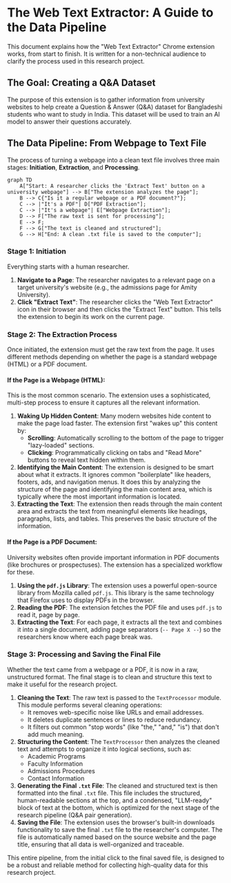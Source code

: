 # The Web Text Extractor: A Guide to the Data Pipeline

This document explains how the "Web Text Extractor" Chrome extension works, from start to finish. It is written for a non-technical audience to clarify the process used in this research project.

## The Goal: Creating a Q&A Dataset

The purpose of this extension is to gather information from university websites to help create a Question & Answer (Q&A) dataset for Bangladeshi students who want to study in India. This dataset will be used to train an AI model to answer their questions accurately.

## The Data Pipeline: From Webpage to Text File

The process of turning a webpage into a clean text file involves three main stages: **Initiation**, **Extraction**, and **Processing**.

```mermaid
graph TD
    A["Start: A researcher clicks the 'Extract Text' button on a university webpage"] --> B["The extension analyzes the page"];
    B --> C{"Is it a regular webpage or a PDF document?"};
    C --> |"It's a PDF"| D["PDF Extraction"];
    C --> |"It's a webpage"| E["Webpage Extraction"];
    D --> F["The raw text is sent for processing"];
    E --> F;
    F --> G["The text is cleaned and structured"];
    G --> H["End: A clean .txt file is saved to the computer"];
```

### Stage 1: Initiation

Everything starts with a human researcher.

1.  **Navigate to a Page**: The researcher navigates to a relevant page on a target university's website (e.g., the admissions page for Amity University).
2.  **Click "Extract Text"**: The researcher clicks the "Web Text Extractor" icon in their browser and then clicks the "Extract Text" button. This tells the extension to begin its work on the current page.

### Stage 2: The Extraction Process

Once initiated, the extension must get the raw text from the page. It uses different methods depending on whether the page is a standard webpage (HTML) or a PDF document.

#### If the Page is a Webpage (HTML):

This is the most common scenario. The extension uses a sophisticated, multi-step process to ensure it captures all the relevant information.

1.  **Waking Up Hidden Content**: Many modern websites hide content to make the page load faster. The extension first "wakes up" this content by:
    *   **Scrolling**: Automatically scrolling to the bottom of the page to trigger "lazy-loaded" sections.
    *   **Clicking**: Programmatically clicking on tabs and "Read More" buttons to reveal text hidden within them.
2.  **Identifying the Main Content**: The extension is designed to be smart about what it extracts. It ignores common "boilerplate" like headers, footers, ads, and navigation menus. It does this by analyzing the structure of the page and identifying the main content area, which is typically where the most important information is located.
3.  **Extracting the Text**: The extension then reads through the main content area and extracts the text from meaningful elements like headings, paragraphs, lists, and tables. This preserves the basic structure of the information.

#### If the Page is a PDF Document:

University websites often provide important information in PDF documents (like brochures or prospectuses). The extension has a specialized workflow for these.

1.  **Using the `pdf.js` Library**: The extension uses a powerful open-source library from Mozilla called `pdf.js`. This library is the same technology that Firefox uses to display PDFs in the browser.
2.  **Reading the PDF**: The extension fetches the PDF file and uses `pdf.js` to read it, page by page.
3.  **Extracting the Text**: For each page, it extracts all the text and combines it into a single document, adding page separators (`-- Page X --`) so the researchers know where each page break was.

### Stage 3: Processing and Saving the Final File

Whether the text came from a webpage or a PDF, it is now in a raw, unstructured format. The final stage is to clean and structure this text to make it useful for the research project.

1.  **Cleaning the Text**: The raw text is passed to the `TextProcessor` module. This module performs several cleaning operations:
    *   It removes web-specific noise like URLs and email addresses.
    *   It deletes duplicate sentences or lines to reduce redundancy.
    *   It filters out common "stop words" (like "the," "and," "is") that don't add much meaning.
2.  **Structuring the Content**: The `TextProcessor` then analyzes the cleaned text and attempts to organize it into logical sections, such as:
    *   Academic Programs
    *   Faculty Information
    *   Admissions Procedures
    *   Contact Information
3.  **Generating the Final `.txt` File**: The cleaned and structured text is then formatted into the final `.txt` file. This file includes the structured, human-readable sections at the top, and a condensed, "LLM-ready" block of text at the bottom, which is optimized for the next stage of the research pipeline (Q&A pair generation).
4.  **Saving the File**: The extension uses the browser's built-in downloads functionality to save the final `.txt` file to the researcher's computer. The file is automatically named based on the source website and the page title, ensuring that all data is well-organized and traceable.

This entire pipeline, from the initial click to the final saved file, is designed to be a robust and reliable method for collecting high-quality data for this research project.
